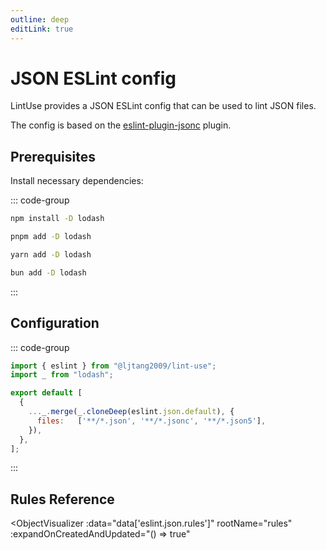 ```yaml
---
outline: deep
editLink: true
---
```


# JSON ESLint config

LintUse provides a JSON ESLint config that can be used to lint JSON files.

The config is based on the [eslint-plugin-jsonc] plugin.

## Prerequisites

Install necessary dependencies:

::: code-group

```sh [npm]
npm install -D lodash
```

```sh [pnpm]
pnpm add -D lodash
```

```sh [yarn]
yarn add -D lodash
```

```sh [bun]
bun add -D lodash
```

:::

## Configuration

::: code-group

```js [eslint.config.js]
import { eslint } from "@ljtang2009/lint-use";
import _ from "lodash";

export default [
  {
    ..._.merge(_.cloneDeep(eslint.json.default), {
      files:   ['**/*.json', '**/*.jsonc', '**/*.json5'],
    }),
  },
];
```

:::

<!--@include: ./eslint-reference.md-->

<!--@include: ./eslint-usage.md-->

## Rules Reference

<script setup>
import { data } from '../../scripts/rules.data.js'
</script>
<ObjectVisualizer
  :data="data['eslint.json.rules']"
  rootName="rules"
  :expandOnCreatedAndUpdated="() => true"
></ObjectVisualizer>

[eslint-plugin-jsonc]: https://github.com/ota-meshi/eslint-plugin-jsonc
